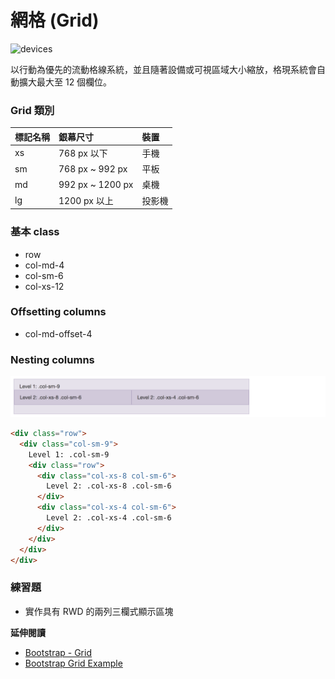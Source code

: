 # 網格 (Grid)

![devices](http://getbootstrap.com/assets/img/devices.png)

以行動為優先的流動格線系統，並且隨著設備或可視區域大小縮放，格現系統會自動擴大最大至 12 個欄位。

### Grid 類別

| 標記名稱        | 銀幕尺寸           | 裝置  |
| :------------- | :--------------- | :---- |
| xs             | 768 px 以下       | 手機  |
| sm             | 768 px ~ 992 px  | 平板  |
| md             | 992 px ~ 1200 px | 桌機  |
| lg             | 1200 px 以上      | 投影機  |

### 基本 class

* row
* col-md-4
* col-sm-6
* col-xs-12

### Offsetting columns

* col-md-offset-4

### Nesting columns

![](assets/nesting-columns.png)

```html
<div class="row">
  <div class="col-sm-9">
    Level 1: .col-sm-9
    <div class="row">
      <div class="col-xs-8 col-sm-6">
        Level 2: .col-xs-8 .col-sm-6
      </div>
      <div class="col-xs-4 col-sm-6">
        Level 2: .col-xs-4 .col-sm-6
      </div>
    </div>
  </div>
</div>
```

### 練習題

* 實作具有 RWD 的兩列三欄式顯示區塊

**延伸閱讀**

* [Bootstrap - Grid](http://getbootstrap.com/css/#grid)
* [Bootstrap Grid Example](http://getbootstrap.com/examples/grid/)
